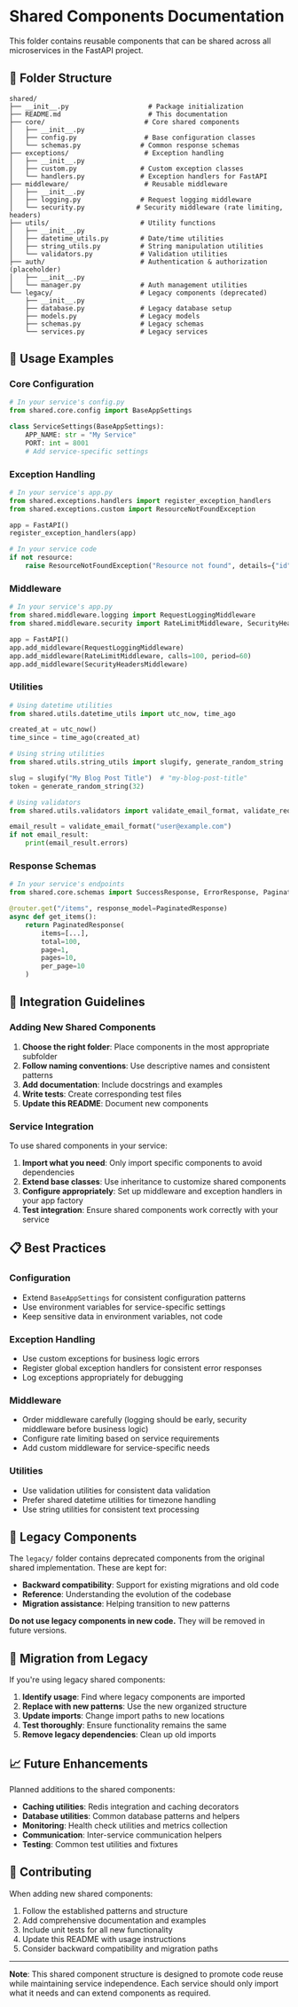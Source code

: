 # Shared Components Documentation

This folder contains reusable components that can be shared across all microservices in the FastAPI project.

## 📁 Folder Structure

```
shared/
├── __init__.py                    # Package initialization
├── README.md                      # This documentation
├── core/                         # Core shared components
│   ├── __init__.py
│   ├── config.py                 # Base configuration classes
│   └── schemas.py               # Common response schemas
├── exceptions/                   # Exception handling
│   ├── __init__.py
│   ├── custom.py                # Custom exception classes
│   └── handlers.py              # Exception handlers for FastAPI
├── middleware/                   # Reusable middleware
│   ├── __init__.py
│   ├── logging.py               # Request logging middleware
│   └── security.py             # Security middleware (rate limiting, headers)
├── utils/                       # Utility functions
│   ├── __init__.py
│   ├── datetime_utils.py        # Date/time utilities
│   ├── string_utils.py          # String manipulation utilities
│   └── validators.py            # Validation utilities
├── auth/                        # Authentication & authorization (placeholder)
│   ├── __init__.py
│   └── manager.py               # Auth management utilities
└── legacy/                      # Legacy components (deprecated)
    ├── __init__.py
    ├── database.py              # Legacy database setup
    ├── models.py                # Legacy models
    ├── schemas.py               # Legacy schemas
    └── services.py              # Legacy services
```

## 🎯 Usage Examples

### Core Configuration

```python
# In your service's config.py
from shared.core.config import BaseAppSettings

class ServiceSettings(BaseAppSettings):
    APP_NAME: str = "My Service"
    PORT: int = 8001
    # Add service-specific settings
```

### Exception Handling

```python
# In your service's app.py
from shared.exceptions.handlers import register_exception_handlers
from shared.exceptions.custom import ResourceNotFoundException

app = FastAPI()
register_exception_handlers(app)

# In your service code
if not resource:
    raise ResourceNotFoundException("Resource not found", details={"id": resource_id})
```

### Middleware

```python
# In your service's app.py
from shared.middleware.logging import RequestLoggingMiddleware
from shared.middleware.security import RateLimitMiddleware, SecurityHeadersMiddleware

app = FastAPI()
app.add_middleware(RequestLoggingMiddleware)
app.add_middleware(RateLimitMiddleware, calls=100, period=60)
app.add_middleware(SecurityHeadersMiddleware)
```

### Utilities

```python
# Using datetime utilities
from shared.utils.datetime_utils import utc_now, time_ago

created_at = utc_now()
time_since = time_ago(created_at)

# Using string utilities
from shared.utils.string_utils import slugify, generate_random_string

slug = slugify("My Blog Post Title")  # "my-blog-post-title"
token = generate_random_string(32)

# Using validators
from shared.utils.validators import validate_email_format, validate_required_fields

email_result = validate_email_format("user@example.com")
if not email_result:
    print(email_result.errors)
```

### Response Schemas

```python
# In your service's endpoints
from shared.core.schemas import SuccessResponse, ErrorResponse, PaginatedResponse

@router.get("/items", response_model=PaginatedResponse)
async def get_items():
    return PaginatedResponse(
        items=[...],
        total=100,
        page=1,
        pages=10,
        per_page=10
    )
```

## 🔧 Integration Guidelines

### Adding New Shared Components

1. **Choose the right folder**: Place components in the most appropriate subfolder
2. **Follow naming conventions**: Use descriptive names and consistent patterns
3. **Add documentation**: Include docstrings and examples
4. **Write tests**: Create corresponding test files
5. **Update this README**: Document new components

### Service Integration

To use shared components in your service:

1. **Import what you need**: Only import specific components to avoid dependencies
2. **Extend base classes**: Use inheritance to customize shared components
3. **Configure appropriately**: Set up middleware and exception handlers in your app factory
4. **Test integration**: Ensure shared components work correctly with your service

## 📋 Best Practices

### Configuration
- Extend `BaseAppSettings` for consistent configuration patterns
- Use environment variables for service-specific settings
- Keep sensitive data in environment variables, not code

### Exception Handling
- Use custom exceptions for business logic errors
- Register global exception handlers for consistent error responses
- Log exceptions appropriately for debugging

### Middleware
- Order middleware carefully (logging should be early, security middleware before business logic)
- Configure rate limiting based on service requirements
- Add custom middleware for service-specific needs

### Utilities
- Use validation utilities for consistent data validation
- Prefer shared datetime utilities for timezone handling
- Use string utilities for consistent text processing

## 🚫 Legacy Components

The `legacy/` folder contains deprecated components from the original shared implementation. These are kept for:

- **Backward compatibility**: Support for existing migrations and old code
- **Reference**: Understanding the evolution of the codebase
- **Migration assistance**: Helping transition to new patterns

**Do not use legacy components in new code.** They will be removed in future versions.

## 🔄 Migration from Legacy

If you're using legacy shared components:

1. **Identify usage**: Find where legacy components are imported
2. **Replace with new patterns**: Use the new organized structure
3. **Update imports**: Change import paths to new locations
4. **Test thoroughly**: Ensure functionality remains the same
5. **Remove legacy dependencies**: Clean up old imports

## 📈 Future Enhancements

Planned additions to the shared components:

- **Caching utilities**: Redis integration and caching decorators
- **Database utilities**: Common database patterns and helpers
- **Monitoring**: Health check utilities and metrics collection
- **Communication**: Inter-service communication helpers
- **Testing**: Common test utilities and fixtures

## 🤝 Contributing

When adding new shared components:

1. Follow the established patterns and structure
2. Add comprehensive documentation and examples
3. Include unit tests for all new functionality
4. Update this README with usage instructions
5. Consider backward compatibility and migration paths

---

**Note**: This shared component structure is designed to promote code reuse while maintaining service independence. Each service should only import what it needs and can extend components as required.